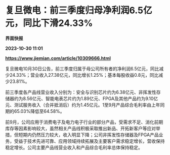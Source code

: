 # 复旦微电：前三季度归母净利润6.5亿元，同比下滑24.33%
**界面快报**

**2023-10-30 11:01**

**https://www.jiemian.com/article/10309666.html**

复旦微电10月30日公告，前三季度归属于母公司所有者的净利润6.5亿元，同比减少24.33%；营业收入27.38亿元，同比增长1.25%；基本每股收益0.8元，同比减少23.81%。

前三季度各产品线营业收入分别为：安全与识别芯片约为6.38亿元、非挥发性存储器约为8.56亿元、智能电表芯片约为1.89亿元、FPGA及其他产品约为9.10亿元、测试服务收入（合并抵消后）约为1.45亿元。1至9月产品综合毛利率由上年同期的65.03%降低至64.58%。

前9月，公司应用于消费电子及电力电子行业的部分产品，受需求不足、消化前期库存等因素影响较大，虽然相关产品线积极采取推出新品、开拓新客户等应对举措，但短期内仍然压力较大，收入明显下降；公司非挥发性存储器及FPGA产品业务，受益于技术先进可靠、应用领域持续拓展及主要客户需求稳定增长，营收保持稳定增长。公司主要产品线营业收入和产品综合毛利率总体保持稳定。